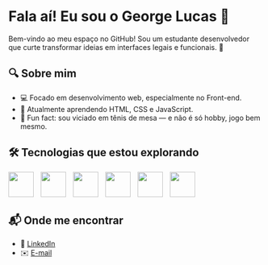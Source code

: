 # Fala aí! Eu sou o George Lucas 👋

Bem-vindo ao meu espaço no GitHub! Sou um estudante desenvolvedor que curte transformar ideias em interfaces legais e funcionais. 🚀

## 🔍 Sobre mim
- 💻 Focado em desenvolvimento web, especialmente no Front-end.
- 🌱 Atualmente aprendendo HTML, CSS e JavaScript.
- 🏓 Fun fact: sou viciado em tênis de mesa — e não é só hobby, jogo bem mesmo.

## 🛠️ Tecnologias que estou explorando

<p>
  <img src="https://cdn.jsdelivr.net/gh/devicons/devicon@latest/icons/html5/html5-original-wordmark.svg" height="50" style="margin-right: 10px;" />
  <img src="https://cdn.jsdelivr.net/gh/devicons/devicon@latest/icons/css3/css3-original-wordmark.svg" height="50" style="margin-right: 10px;" />
  <img src="https://cdn.jsdelivr.net/gh/devicons/devicon@latest/icons/javascript/javascript-original.svg" height="50" style="margin-right: 10px;" />
  <img src="https://cdn.jsdelivr.net/gh/devicons/devicon@latest/icons/figma/figma-original.svg" height="50" style="margin-right: 10px;" />
  <img src="https://cdn.jsdelivr.net/gh/devicons/devicon@latest/icons/git/git-original.svg" height="50" style="margin-right: 10px;" />
  <img src="https://cdn.jsdelivr.net/gh/devicons/devicon@latest/icons/mysql/mysql-original-wordmark.svg" height="50" style="margin-right: 10px;" />
</p>



## 📬 Onde me encontrar
- 💼 [LinkedIn](https://www.linkedin.com/in/george-lucas-241680367/)
- ✉️ [E-mail](mailto:george.pires2025@gmail.com)


